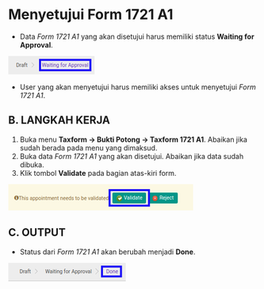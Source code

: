 # Menyetujui Form 1721 A1

* Data *Form 1721 A1* yang akan disetujui harus memiliki status **Waiting for Approval**.

![](../../img/1721a1/status-waiting-for-approval.png)

* User yang akan menyetujui harus memiliki akses untuk menyetujui *Form 1721 A1*.

## B. LANGKAH KERJA

1. Buka menu **Taxform -> Bukti Potong -> Taxform 1721 A1**. Abaikan jika sudah berada pada menu yang dimaksud.
2. Buka data *Form 1721 A1* yang akan disetujui. Abaikan jika data sudah dibuka.
3. Klik tombol **Validate** pada bagian atas-kiri form.

![](../../img/1721a1/tombol-validate.png)

## C. OUTPUT

* Status dari *Form 1721 A1* akan berubah menjadi **Done**.

![](../../img/1721a1/status-done.png)
